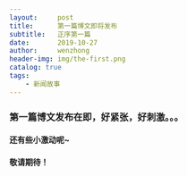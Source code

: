 ```yaml
---
layout:     post
title:      第一篇博文即将发布
subtitle:   正序第一篇
date:       2019-10-27
author:     wenzhong
header-img: img/the-first.png
catalog: true
tags:
    - 新闻故事
---
```



### 第一篇博文发布在即，好紧张，好刺激。。。
#### 还有些小激动呢~

#### 敬请期待！

